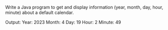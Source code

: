 Write a Java program to get and display information (year, month, day, hour, minute) about a default calendar.

Output: 
Year: 2023
Month: 4
Day: 19
Hour: 2
Minute: 49
